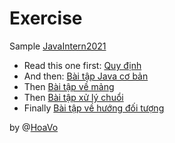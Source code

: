 # Exercise

Sample [JavaIntern2021](https://github.com/voquanghoa/JavaIntern2021)

- Read this one first: [Quy định](Flow.md)
- And then: [Bài tập Java cơ bản](Basic.md)
- Then [Bài tập về mảng](Array.md)
- Then [Bài tập xử lý chuổi](String.md)
- Finally [Bài tập về hướng đối tượng](OOP.md)


by @[HoaVo](https://github.com/voquanghoa)
